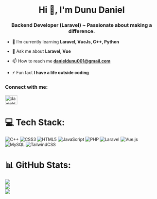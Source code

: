 <h1 align="center">Hi 👋, I'm Dunu Daniel</h1>
<h3 align="center">Backend Developer (Laravel) ~ Passionate about making a difference.</h3>

- 🌱 I’m currently learning **Laravel, VueJs, C++, Python**

- 💬 Ask me about **Laravel, Vue**

- 📫 How to reach me **<a href="mailto:danieldunu001@gmail.com">danieldunu001@gmail.com</a>**

- ⚡ Fun fact **I have a life outside coding**

<h3 align="left">Connect with me:</h3>
<p align="left">
<a href="https://twitter.com/danieldunu" target="blank"><img align="center" src="https://raw.githubusercontent.com/rahuldkjain/github-profile-readme-generator/master/src/images/icons/Social/twitter.svg" alt="danieldunu" height="30" width="40" /></a>
</p>

# 💻 Tech Stack:
![C++](https://img.shields.io/badge/c++-%2300599C.svg?style=for-the-badge&logo=c%2B%2B&logoColor=white) ![CSS3](https://img.shields.io/badge/css3-%231572B6.svg?style=for-the-badge&logo=css3&logoColor=white) ![HTML5](https://img.shields.io/badge/html5-%23E34F26.svg?style=for-the-badge&logo=html5&logoColor=white) ![JavaScript](https://img.shields.io/badge/javascript-%23323330.svg?style=for-the-badge&logo=javascript&logoColor=%23F7DF1E) ![PHP](https://img.shields.io/badge/php-%23777BB4.svg?style=for-the-badge&logo=php&logoColor=white) ![Laravel](https://img.shields.io/badge/laravel-%23FF2D20.svg?style=for-the-badge&logo=laravel&logoColor=white) ![Vue.js](https://img.shields.io/badge/vuejs-%2335495e.svg?style=for-the-badge&logo=vuedotjs&logoColor=%234FC08D) ![MySQL](https://img.shields.io/badge/mysql-%2300f.svg?style=for-the-badge&logo=mysql&logoColor=white) ![TailwindCSS](https://img.shields.io/badge/tailwindcss-%2338B2AC.svg?style=for-the-badge&logo=tailwind-css&logoColor=white)

# 📊 GitHub Stats:
![](https://github-readme-stats.vercel.app/api?username=codejutsu1&theme=dark&hide_border=false&include_all_commits=false&count_private=true)<br/>
![](https://github-readme-streak-stats.herokuapp.com/?user=codejutsu1&theme=dark&hide_border=false)<br/>
![](https://github-readme-stats.vercel.app/api/top-langs/?username=codejutsu1&theme=dark&hide_border=false&include_all_commits=false&count_private=true&layout=compact)
